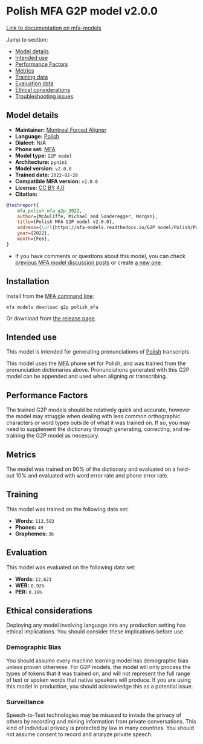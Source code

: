 
# Polish MFA G2P model v2.0.0

[Link to documentation on mfa-models](https://mfa-models.readthedocs.io/en/main/g2p/polish_mfa.html)

Jump to section:

- [Model details](#model-details)
- [Intended use](#intended-use)
- [Performance Factors](#performance-factors)
- [Metrics](#metrics)
- [Training data](#training-data)
- [Evaluation data](#evaluation-data)
- [Ethical considerations](#ethical-considerations)
- [Troubleshooting issues](#troubleshooting-issues)

## Model details

- **Maintainer:** [Montreal Forced Aligner](https://montreal-forced-aligner.readthedocs.io/)
- **Language:** [Polish](https://en.wikipedia.org/wiki/Polish_language)
- **Dialect:** N/A
- **Phone set:** [MFA](https://mfa-models.readthedocs.io/en/refactor/mfa_phone_set.html#polish)
- **Model type:** `G2P model`
- **Architecture:** `pynini`
- **Model version:** `v2.0.0`
- **Trained date:** `2022-02-28`
- **Compatible MFA version:** `v2.0.0`
- **License:** [CC BY 4.0](https://github.com/MontrealCorpusTools/mfa-models/tree/main/g2p/polish/mfa/v2.0.0/LICENSE)
- **Citation:**

```bibtex
@techreport{
	mfa_polish_mfa_g2p_2022,
	author={McAuliffe, Michael and Sonderegger, Morgan},
	title={Polish MFA G2P model v2.0.0},
	address={\url{https://mfa-models.readthedocs.io/G2P model/Polish/Polish MFA G2P model v2_0_0.html}},
	year={2022},
	month={Feb},
}
```

- If you have comments or questions about this model, you can check [previous MFA model discussion posts](https://github.com/MontrealCorpusTools/mfa-models/discussions?discussions_q=Polish+MFA+G2P+model+v2.0.0) or create [a new one](https://github.com/MontrealCorpusTools/mfa-models/discussions/new).

## Installation

Install from the [MFA command line](https://montreal-forced-aligner.readthedocs.io/en/latest/user_guide/models/index.html):

```
mfa models download g2p polish_mfa
```

Or download from [the release page](https://github.com/MontrealCorpusTools/mfa-models/releases/tag/g2p-polish_mfa-v2.0.0).

## Intended use

This model is intended for generating pronunciations of [Polish](https://en.wikipedia.org/wiki/Polish_language) transcripts.

This model uses the [MFA](https://mfa-models.readthedocs.io/en/refactor/mfa_phone_set.html#polish) phone set for Polish, and was trained from the pronunciation dictionaries above.
Pronunciations generated with this G2P model can be appended and used when aligning or transcribing.

## Performance Factors

The trained G2P models should be relatively quick and accurate, however the model may struggle when dealing with less common orthographic characters or word types outside of what it was trained on.
If so, you may need to supplement the dictionary through generating, correcting, and re-training the G2P model as necessary.

## Metrics

The model was trained on 90% of the dictionary and evaluated on a held-out 10% and evaluated with word error rate and phone error rate.

## Training

This model was trained on the following data set:


* **Words:** `113,593`
* **Phones:** `49`
* **Graphemes:** `36`

## Evaluation

This model was evaluated on the following data set:


* **Words:** `12,621`
* **WER:** `0.92%`
* **PER:** `0.19%`

## Ethical considerations

Deploying any model involving language into any production setting has ethical implications. You should consider these implications before use.

### Demographic Bias

You should assume every machine learning model has demographic bias unless proven otherwise.
For G2P models, the model will only process the types of tokens that it was trained on, and will not represent the full range of text or spoken words that
native speakers will produce.
If you are using this model in production, you should acknowledge this as a potential issue.

### Surveillance

Speech-to-Text technologies may be misused to invade the privacy of others by recording and mining information from private conversations.
This kind of individual privacy is protected by law in many countries.
You should not assume consent to record and analyze private speech.
